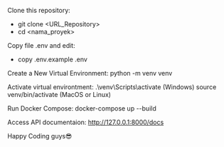 Clone this repository:
- git clone <URL_Repository>
- cd <nama_proyek>

Copy file .env and edit:
- copy .env.example .env

Create a New Virtual Environment:
python -m venv venv

Activate virtual environtment:
.\venv\Scripts\activate   (Windows)
source venv/bin/activate  (MacOS or Linux)

Run Docker Compose:
docker-compose up --build

Access API documentaion:
http://127.0.0.1:8000/docs


Happy Coding guys😎
